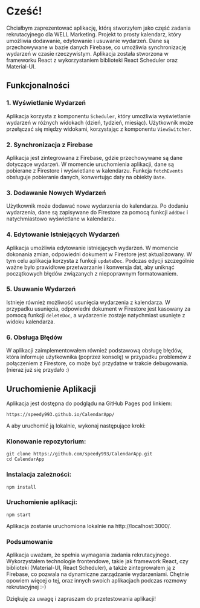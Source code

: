 # Cześć!

Chciałbym zaprezentować aplikację, którą stworzyłem jako część zadania rekrutacyjnego dla WELL Marketing. Projekt to prosty kalendarz, który umożliwia dodawanie, edytowanie i usuwanie wydarzeń. Dane są przechowywane w bazie danych Firebase, co umożliwia synchronizację wydarzeń w czasie rzeczywistym. Aplikacja została stworzona w frameworku React z wykorzystaniem biblioteki React Scheduler oraz Material-UI.

## Funkcjonalności

### 1. Wyświetlanie Wydarzeń
Aplikacja korzysta z komponentu `Scheduler`, który umożliwia wyświetlanie wydarzeń w różnych widokach (dzień, tydzień, miesiąc). Użytkownik może przełączać się między widokami, korzystając z komponentu `ViewSwitcher`.

### 2. Synchronizacja z Firebase 
Aplikacja jest zintegrowana z Firebase, gdzie przechowywane są dane dotyczące wydarzeń. W momencie uruchomienia aplikacji, dane są pobierane z Firestore i wyświetlane w kalendarzu. Funkcja `fetchEvents` obsługuje pobieranie danych, konwertując daty na obiekty `Date`.

### 3. Dodawanie Nowych Wydarzeń
Użytkownik może dodawać nowe wydarzenia do kalendarza. Po dodaniu wydarzenia, dane są zapisywane do Firestore za pomocą funkcji `addDoc` i natychmiastowo wyświetlane w kalendarzu.

### 4. Edytowanie Istniejących Wydarzeń
Aplikacja umożliwia edytowanie istniejących wydarzeń. W momencie dokonania zmian, odpowiedni dokument w Firestore jest aktualizowany. W tym celu aplikacja korzysta z funkcji `updateDoc`. Podczas edycji szczególnie ważne było prawidłowe przetwarzanie i konwersja dat, aby uniknąć początkowych błędów związanych z niepoprawnym formatowaniem.

### 5. Usuwanie Wydarzeń
Istnieje również możliwość usunięcia wydarzenia z kalendarza. W przypadku usunięcia, odpowiedni dokument w Firestore jest kasowany za pomocą funkcji `deleteDoc`, a wydarzenie zostaje natychmiast usunięte z widoku kalendarza.

### 6. Obsługa Błędów
W aplikacji zaimplementowałem również podstawową obsługę błędów, która informuje użytkownika (poprzez konsolę) w przypadku problemów z połączeniem z Firestore, co może być przydatne w trakcie debugowania. (nieraz już się przydało :)

## Uruchomienie Aplikacji

Aplikacja jest dostępna do podglądu na GitHub Pages pod linkiem:
```
https://speedy993.github.io/CalendarApp/
```
 
A aby uruchomić ją lokalnie, wykonaj następujące kroki:

### Klonowanie repozytorium:

```
git clone https://github.com/speedy993/CalendarApp.git
cd CalendarApp
```

### Instalacja zależności:

```
npm install
```

### Uruchomienie aplikacji:

```
npm start
```
Aplikacja zostanie uruchomiona lokalnie na http://localhost:3000/.

### Podsumowanie
Aplikacja uważam, że spełnia wymagania zadania rekrutacyjnego. Wykorzystałem technologie frontendowe, takie jak framework React, czy biblioteki (Material-UI, React Scheduler), a także zintegrowałem ją z Firebase, co pozwala na dynamiczne zarządzanie wydarzeniami. Chętnie opowiem więcej o tej, oraz innych swoich aplikacjach podczas rozmowy rekrutacyjnej :-)

Dziękuję za uwagę i zapraszam do przetestowania aplikacji!